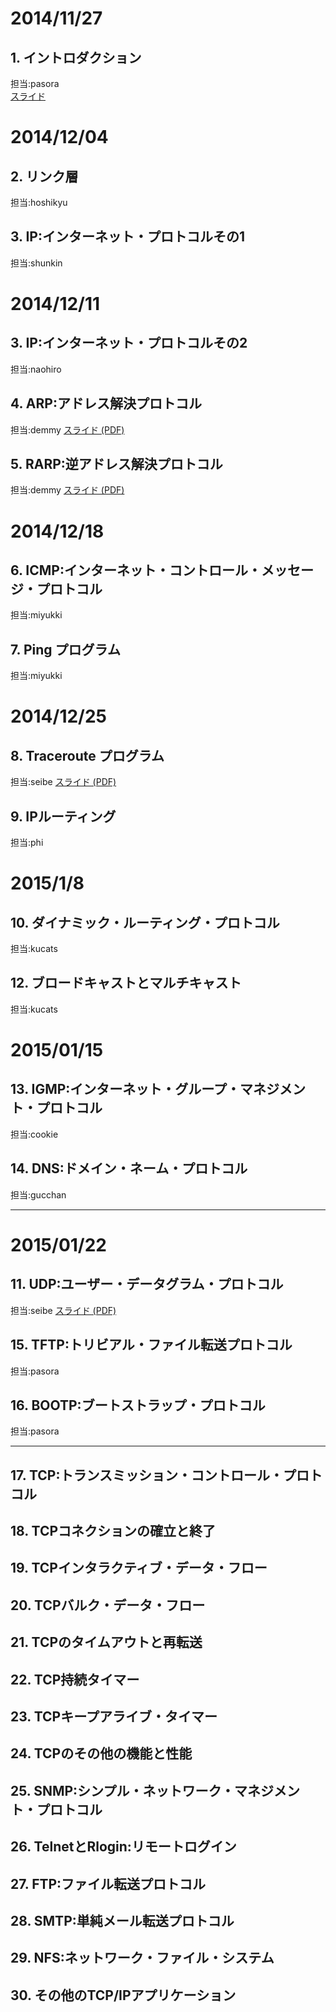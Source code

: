 # 2014/11/27  
## 1. イントロダクション  
担当:pasora  
[スライド](http://www.slideshare.net/pasora1/tcp-ip-42334789)

# 2014/12/04
## 2. リンク層
担当:hoshikyu
## 3. IP:インターネット・プロトコルその1
担当:shunkin

# 2014/12/11
## 3. IP:インターネット・プロトコルその2
担当:naohiro
## 4. ARP:アドレス解決プロトコル  
担当:demmy
[スライド (PDF)](http://web.sfc.wide.ad.jp/~demmy/vol1/arp-rarp.pdf)
## 5. RARP:逆アドレス解決プロトコル
担当:demmy
[スライド (PDF)](http://web.sfc.wide.ad.jp/~demmy/vol1/arp-rarp.pdf)

# 2014/12/18  
## 6. ICMP:インターネット・コントロール・メッセージ・プロトコル  
担当:miyukki
## 7. Ping プログラム  
担当:miyukki

# 2014/12/25
## 8. Traceroute プログラム  
担当:seibe
[スライド (PDF)](https://web.sfc.wide.ad.jp/~seibe/tcp-ip/141225_TCP-IP%e8%bc%aa%e8%ac%9b%e4%bc%9a.pdf)
## 9. IPルーティング  
担当:phi

# 2015/1/8  
## 10. ダイナミック・ルーティング・プロトコル
担当:kucats
## 12. ブロードキャストとマルチキャスト  
担当:kucats

# 2015/01/15  
## 13. IGMP:インターネット・グループ・マネジメント・プロトコル  
担当:cookie  
## 14. DNS:ドメイン・ネーム・プロトコル  
担当:gucchan  

---
# 2015/01/22  
## 11. UDP:ユーザー・データグラム・プロトコル
担当:seibe
[スライド (PDF)](https://web.sfc.wide.ad.jp/~seibe/tcp-ip/150108_TCP-IP%e8%bc%aa%e8%ac%9b%e4%bc%9a.pdf)
## 15. TFTP:トリビアル・ファイル転送プロトコル  
担当:pasora  
## 16. BOOTP:ブートストラップ・プロトコル  
担当:pasora  

---
## 17. TCP:トランスミッション・コントロール・プロトコル  
## 18. TCPコネクションの確立と終了  
## 19. TCPインタラクティブ・データ・フロー  
## 20. TCPバルク・データ・フロー  
## 21. TCPのタイムアウトと再転送  
## 22. TCP持続タイマー  
## 23. TCPキープアライブ・タイマー  
## 24. TCPのその他の機能と性能  
## 25. SNMP:シンプル・ネットワーク・マネジメント・プロトコル  
## 26. TelnetとRlogin:リモートログイン  
## 27. FTP:ファイル転送プロトコル  
## 28. SMTP:単純メール転送プロトコル  
## 29. NFS:ネットワーク・ファイル・システム  
## 30. その他のTCP/IPアプリケーション  
